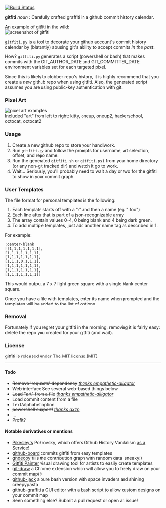 [![Build Status](https://travis-ci.org/gelstudios/gitfiti.svg?branch=master)](https://travis-ci.org/gelstudios/gitfiti)

**gitfiti** _noun_ : Carefully crafted graffiti in a github commit history calendar.  

An example of gitfiti in the wild:  
![screenshot of gitfiti](https://raw.github.com/gelstudios/gitfiti/master/gitfiti-screenshot.png "screenshot")

`gitfiti.py` is a tool to decorate your github account's commit history calendar by (blatantly) abusing git's ability to accept commits _in the past_.

How? `gitfiti.py` generates a script (powershell or bash) that makes commits with the GIT_AUTHOR_DATE and GIT_COMMITTER_DATE environment variables set for each targeted pixel.

Since this is likely to clobber repo's history, it is highly recommend that you create a _new_ github repo when using gitfiti. Also, the generated script assumes you are using public-key authentication with git.

### Pixel Art

![pixel art examples](https://raw.github.com/gelstudios/gitfiti/master/pixels-large.png "pixel art")  
Included "art" from left to right: kitty, oneup, oneup2, hackerschool, octocat, octocat2

### Usage

1. Create a new github repo to store your handiwork.
2. Run `gitfiti.py` and follow the prompts for username, art selection, offset, and repo name.
3. Run the generated `gitfiti.sh` or `gitfiti.ps1` from your home directory (or any non-git tracked dir) and watch it go to work.
4. Wait... Seriously, you'll probably need to wait a day or two for the gitfiti to show in your commit graph.

### User Templates

The file format for personal templates is the following:

1. Each template starts off with a ":" and then a name (eg. ":foo")
2. Each line after that is part of a json-recognizable array.
3. The array contain values 0-4, 0 being blank and 4 being dark green.
4. To add multiple templates, just add another name tag as described in 1.

For example:

```
:center-blank
[[1,1,1,1,1,1,1],
[1,1,1,1,1,1,1],
[1,1,1,1,1,1,1],
[1,1,1,0,1,1,1],
[1,1,1,1,1,1,1],
[1,1,1,1,1,1,1],
[1,1,1,1,1,1,1]]
```

This would output a 7 x 7 light green square with a single blank center square.

Once you have a file with templates, enter its name when prompted and the templates will be added to the list of options.

### Removal

Fortunately if you regret your gitfiti in the morning, removing it is fairly easy: delete the repo you created for your gitfiti (and wait).

### License

gitfiti is released under [The MIT license (MIT)](http://opensource.org/licenses/MIT)

---

#### Todo

- ~~Remove 'requests' dependency~~ [_thanks empathetic-alligator_](https://github.com/empathetic-alligator)
- ~~Web interface~~ See several web-based things below
- ~~Load "art" from a file~~ [_thanks empathetic-alligator_](https://github.com/empathetic-alligator)
- Load commit content from a file
- Text/alphabet option
- ~~powershell support!~~ [_thanks axzn_](https://github.com/axzn)
- ...
- Profit?

#### Notable derivatives or mentions

- [Pikesley's](https://github.com/pikesley) Pokrovsky, which offers Github History Vandalism [as a Service!](http://pokrovsky.herokuapp.com/)
- [github-board](https://github.com/bayandin/github-board) commits gitfiti from easy templates
- [ghdecoy](https://github.com/tickelton/ghdecoy) fills the contribution graph with random data (sneaky!)
- [Gitfiti Painter](http://codepen.io/cbas/pen/vOXeKV) visual drawing tool for artists to easily create templates
- [git-draw](https://github.com/ben174/git-draw) a Chrome extension which will allow you to freely draw on your commit map(!)
- [github-jack](https://github.com/tardypad/github-jack) a pure bash version with space invaders and shining creepypasta
- [github-graffiti](https://github.com/mavrk/github-graffiti) a GUI editor with a bash script to allow custom designs on your commit map
- Seen something else? Submit a pull request or open an issue!
